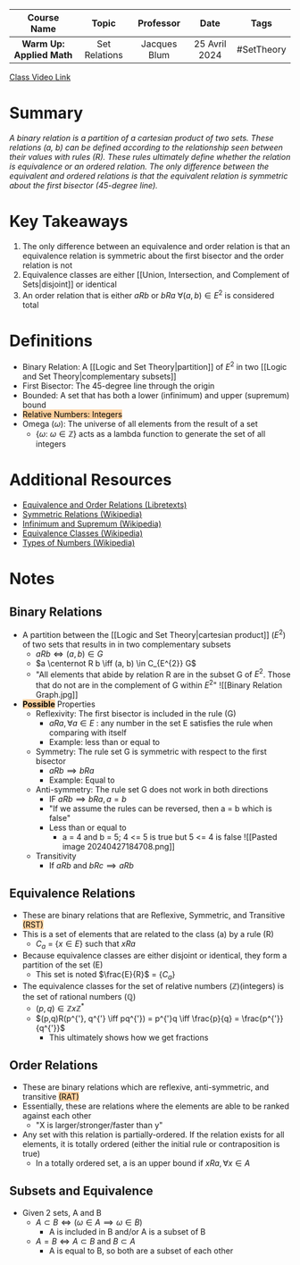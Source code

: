 |        Course Name        |     Topic     |  Professor   |     Date      |    Tags    |
| :-----------------------: | :-----------: | :----------: | :-----------: | :--------: |
| **Warm Up: Applied Math** | Set Relations | Jacques Blum | 25 Avril 2024 | #SetTheory |

[Class Video Link](https://dstisas-my.sharepoint.com/personal/ted_codd_nuc_dsti_institute/_layouts/15/stream.aspx?id=%2Fpersonal%2Fted%5Fcodd%5Fnuc%5Fdsti%5Finstitute%2FDocuments%2FRecordings%2FS24%2DWarmUp%20%2D%20One%2DTime%2DLink%2D20240425%5F094757%2DMeeting%20Recording%201%2Emp4&nav=eyJyZWZlcnJhbEluZm8iOnsicmVmZXJyYWxBcHAiOiJTdHJlYW1XZWJBcHAiLCJyZWZlcnJhbFZpZXciOiJTaGFyZURpYWxvZy1MaW5rIiwicmVmZXJyYWxBcHBQbGF0Zm9ybSI6IldlYiIsInJlZmVycmFsTW9kZSI6InZpZXcifX0&ga=1&referrer=StreamWebApp%2EWeb&referrerScenario=AddressBarCopied%2Eview)

# Summary
*A binary relation is a partition of a cartesian product of two sets. These relations (a, b) can be defined according to the relationship seen between their values with rules (R). These rules ultimately define whether the relation is equivalence or an ordered relation. The only difference between the equivalent and ordered relations is that the equivalent relation is symmetric about the first bisector (45-degree line).*

# Key Takeaways
1. The only difference between an equivalence and order relation is that an equivalence relation is symmetric about the first bisector and the order relation is not
2. Equivalence classes are either [[Union, Intersection, and Complement of Sets|disjoint]] or identical
3. An order relation that is either $aRb$ or $bRa$ $\forall (a,b) \in E^{2}$ is considered total

# Definitions
- Binary Relation: A [[Logic and Set Theory|partition]] of $E^{2}$ in two [[Logic and Set Theory|complementary subsets]]
- First Bisector: The 45-degree line through the origin
- Bounded: A set that has both a lower (infinimum) and upper (supremum) bound
- <mark style="background: #FFB86CA6;">Relative Numbers: Integers</mark>
- Omega ($\omega$): The universe of all elements from the result of a set
	- {$\omega$: $\omega \in \mathbb Z$} acts as a lambda function to generate the set of all integers

# Additional Resources
- [Equivalence and Order Relations (Libretexts)](https://math.libretexts.org/Courses/Mount_Royal_University/MATH_2150%3A_Higher_Arithmetic/2%3A_Binary_relations/2.2%3A_Equivalence_Relations%2C_and_Partial_order)
- [Symmetric Relations (Wikipedia)](https://math.libretexts.org/Courses/Mount_Royal_University/MATH_2150%3A_Higher_Arithmetic/2%3A_Binary_relations/2.2%3A_Equivalence_Relations%2C_and_Partial_order)
- [Infinimum and Supremum (Wikipedia)](https://en.wikipedia.org/wiki/Infimum_and_supremum)
- [Equivalence Classes (Wikipedia)](https://en.wikipedia.org/wiki/Equivalence_class)
- [Types of Numbers (Wikipedia)](https://en.wikipedia.org/wiki/List_of_types_of_numbers)

# Notes
## Binary Relations
- A partition between the [[Logic and Set Theory|cartesian product]] ($E^{2}$) of two sets that results in in two complementary subsets
	- $aRb \iff (a, b) \in G$
	- $a \centernot R b \iff (a, b) \in C_{E^{2}} G$
	- "All elements that abide by relation R are in the subset G of $E^{2}$. Those that do not are in the complement of G within $E^{2}$"
	![[Binary Relation Graph.jpg]]
- <mark style="background: #FFB86CA6;"><b>Possible</b></mark> Properties
	- Reflexivity: The first bisector is included in the rule (G)
		- $aRa, \forall a \in E$ : any number in the set E satisfies the rule when comparing with itself
		- Example: less than or equal to
	- Symmetry: The rule set G is symmetric with respect to the first bisector
		- $aRb \implies bRa$
		- Example: Equal to
	- Anti-symmetry: The rule set G does not work in both directions
		- IF $aRb \implies bRa, a=b$ 
		- "If we assume the rules can be reversed, then a = b which is false"
		- Less than or equal to
			- a = 4 and b = 5; 4 <= 5 is true but 5 <= 4 is false
		 ![[Pasted image 20240427184708.png]]
	- Transitivity
		- If $aRb$ and $bRc \implies aRb$

## Equivalence Relations
- These are binary relations that are Reflexive, Symmetric, and Transitive <mark style="background: #FFB86CA6;">(RST)</mark>
- This is a set of elements that are related to the class (a) by a rule (R)
	- $C_a$ = {$x \in E$} such that $xRa$
- Because equivalence classes are either disjoint or identical, they form a partition of the set (E)
	- This set is noted $\frac{E}{R}$ = {$C_a$}
- The equivalence classes for the set of relative numbers ($\mathbb{Z}$)(integers) is the set of rational numbers ($\mathbb{Q}$)
	- $(p,q) \in \mathbb{Z} x \mathbb{Z}^{*}$
	- $(p,q)R(p^{'}, q^{'} \iff pq^{'}) = p^{'}q \iff \frac{p}{q} = \frac{p^{'}}{q^{'}}$
		- This ultimately shows how we get fractions

## Order Relations
- These are binary relations which are reflexive, anti-symmetric, and transitive <mark style="background: #FFB86CA6;">(RAT)</mark>
- Essentially, these are relations where the elements are able to be ranked against each other
	- "X is larger/stronger/faster than y"
- Any set with this relation is partially-ordered. If the relation exists for all elements, it is totally ordered (either the initial rule or contraposition is true)
	- In a totally ordered set, a is an upper bound if $xRa, \forall x \in A$

## Subsets and Equivalence
- Given 2 sets, A and B
	- $A \subset B \Leftrightarrow (\omega \in A \implies \omega \in B)$
		- A is included in B and/or A is a subset of B
	- $A=B \Leftrightarrow A \subset B$ and $B \subset A$
		- A is equal to B, so both are a subset of each other

